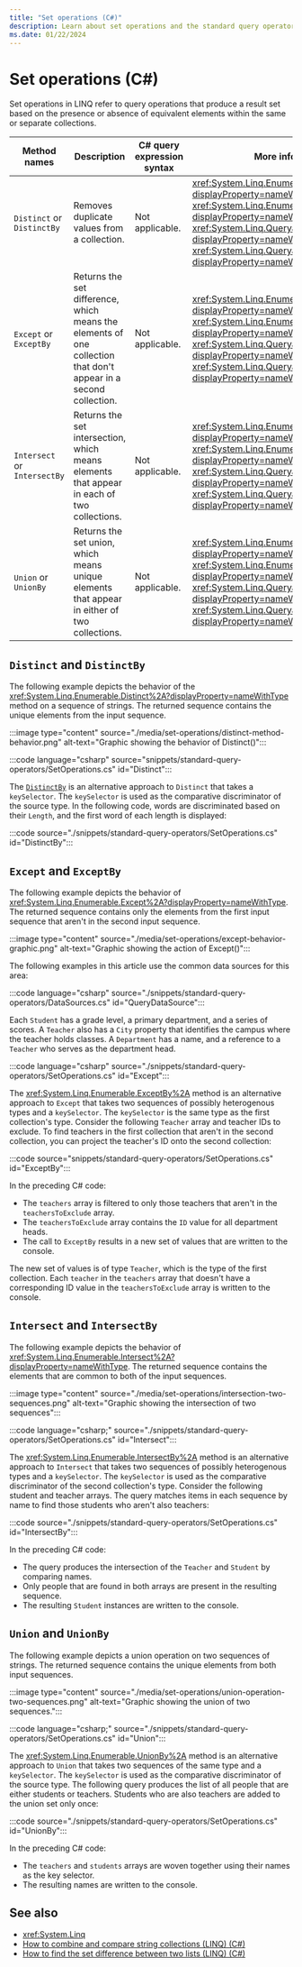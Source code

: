 ```yaml
---
title: "Set operations (C#)"
description: Learn about set operations and the standard query operator methods that perform set operations in LINQ in C#.
ms.date: 01/22/2024
---
```

# Set operations (C#)

Set operations in LINQ refer to query operations that produce a result set based on the presence or absence of equivalent elements within the same or separate collections.

| Method names | Description | C# query expression syntax | More information |
|--|--|--|--|
| `Distinct` or `DistinctBy` | Removes duplicate values from a collection. | Not applicable. | <xref:System.Linq.Enumerable.Distinct%2A?displayProperty=nameWithType><br /><xref:System.Linq.Enumerable.DistinctBy%2A?displayProperty=nameWithType><br /><xref:System.Linq.Queryable.Distinct%2A?displayProperty=nameWithType><br /><xref:System.Linq.Queryable.DistinctBy%2A?displayProperty=nameWithType> |
| `Except` or `ExceptBy` | Returns the set difference, which means the elements of one collection that don't appear in a second collection. | Not applicable. | <xref:System.Linq.Enumerable.Except%2A?displayProperty=nameWithType><br /><xref:System.Linq.Enumerable.ExceptBy%2A?displayProperty=nameWithType><br /><xref:System.Linq.Queryable.Except%2A?displayProperty=nameWithType><br /><xref:System.Linq.Queryable.ExceptBy%2A?displayProperty=nameWithType> |
| `Intersect` or `IntersectBy` | Returns the set intersection, which means elements that appear in each of two collections. | Not applicable. | <xref:System.Linq.Enumerable.Intersect%2A?displayProperty=nameWithType><br /><xref:System.Linq.Enumerable.IntersectBy%2A?displayProperty=nameWithType><br /><xref:System.Linq.Queryable.Intersect%2A?displayProperty=nameWithType><br /><xref:System.Linq.Queryable.IntersectBy%2A?displayProperty=nameWithType> |
| `Union` or `UnionBy` | Returns the set union, which means unique elements that appear in either of two collections. | Not applicable. | <xref:System.Linq.Enumerable.Union%2A?displayProperty=nameWithType><br /><xref:System.Linq.Enumerable.UnionBy%2A?displayProperty=nameWithType><br /><xref:System.Linq.Queryable.Union%2A?displayProperty=nameWithType><br /><xref:System.Linq.Queryable.UnionBy%2A?displayProperty=nameWithType> |

## `Distinct` and `DistinctBy`

The following example depicts the behavior of the <xref:System.Linq.Enumerable.Distinct%2A?displayProperty=nameWithType> method on a sequence of strings. The returned sequence contains the unique elements from the input sequence.

:::image type="content" source="./media/set-operations/distinct-method-behavior.png" alt-text="Graphic showing the behavior of Distinct()":::

:::code language="csharp" source="snippets/standard-query-operators/SetOperations.cs" id="Distinct":::

The [`DistinctBy`](xref:System.Linq.Enumerable.DistinctBy%2A?displayProperty=nameWithType) is an alternative approach to `Distinct` that takes a `keySelector`. The `keySelector` is used as the comparative discriminator of the source type. In the following code, words are discriminated based on their `Length`, and the first word of each length is displayed:

:::code source="./snippets/standard-query-operators/SetOperations.cs" id="DistinctBy":::

## `Except` and `ExceptBy`

The following example depicts the behavior of <xref:System.Linq.Enumerable.Except%2A?displayProperty=nameWithType>. The returned sequence contains only the elements from the first input sequence that aren't in the second input sequence.

:::image type="content" source="./media/set-operations/except-behavior-graphic.png" alt-text="Graphic showing the action of Except()":::

The following examples in this article use the common data sources for this area:

:::code language="csharp" source="./snippets/standard-query-operators/DataSources.cs" id="QueryDataSource":::

Each `Student` has a grade level, a primary department, and a series of scores. A `Teacher` also has a `City` property that identifies the campus where the teacher holds classes. A `Department` has a name, and a reference to a `Teacher` who serves as the department head.

:::code language="csharp" source="./snippets/standard-query-operators/SetOperations.cs" id="Except":::

The <xref:System.Linq.Enumerable.ExceptBy%2A> method is an alternative approach to `Except` that takes two sequences of possibly heterogenous types and a `keySelector`. The `keySelector` is the same type as the first collection's type. Consider the following `Teacher` array and teacher IDs to exclude. To find teachers in the first collection that aren't in the second collection, you can project the teacher's ID onto the second collection:

:::code source="snippets/standard-query-operators/SetOperations.cs" id="ExceptBy":::

In the preceding C# code:

- The `teachers` array is filtered to only those teachers that aren't in the `teachersToExclude` array.
- The `teachersToExclude` array contains the `ID` value for all department heads.
- The call to `ExceptBy` results in a new set of values that are written to the console.

The new set of values is of type `Teacher`, which is the type of the first collection. Each `teacher` in the `teachers` array that doesn't have a corresponding ID value in the `teachersToExclude` array is written to the console.

## `Intersect` and `IntersectBy`

The following example depicts the behavior of <xref:System.Linq.Enumerable.Intersect%2A?displayProperty=nameWithType>. The returned sequence contains the elements that are common to both of the input sequences.

:::image type="content" source="./media/set-operations/intersection-two-sequences.png" alt-text="Graphic showing the intersection of two sequences":::

:::code language="csharp;" source="./snippets/standard-query-operators/SetOperations.cs" id="Intersect":::

The <xref:System.Linq.Enumerable.IntersectBy%2A> method is an alternative approach to `Intersect` that takes two sequences of possibly heterogenous types and a `keySelector`. The `keySelector` is used as the comparative discriminator of the second collection's type. Consider the following student and teacher arrays. The query matches items in each sequence by name to find those students who aren't also teachers:

:::code source="./snippets/standard-query-operators/SetOperations.cs" id="IntersectBy":::

In the preceding C# code:

- The query produces the intersection of the `Teacher` and `Student` by comparing names.
- Only people that are found in both arrays are present in the resulting sequence.
- The resulting `Student` instances are written to the console.

## `Union` and `UnionBy`

The following example depicts a union operation on two sequences of strings. The returned sequence contains the unique elements from both input sequences.

:::image type="content" source="./media/set-operations/union-operation-two-sequences.png" alt-text="Graphic showing the union of two sequences.":::

:::code language="csharp;" source="./snippets/standard-query-operators/SetOperations.cs" id="Union":::

The <xref:System.Linq.Enumerable.UnionBy%2A> method is an alternative approach to `Union` that takes two sequences of the same type and a `keySelector`. The `keySelector` is used as the comparative discriminator of the source type. The following query produces the list of all people that are either students or teachers. Students who are also teachers are added to the union set only once:

:::code source="./snippets/standard-query-operators/SetOperations.cs" id="UnionBy":::

In the preceding C# code:

- The `teachers` and `students` arrays are woven together using their names as the key selector.
- The resulting names are written to the console.

## See also

- <xref:System.Linq>
- [How to combine and compare string collections (LINQ) (C#)](../../programming-guide/concepts/linq/how-to-combine-and-compare-string-collections-linq.md)
- [How to find the set difference between two lists (LINQ) (C#)](../../programming-guide/concepts/linq/how-to-find-the-set-difference-between-two-lists-linq.md)
